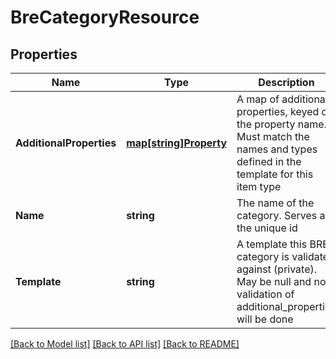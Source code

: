 # BreCategoryResource

## Properties
Name | Type | Description | Notes
------------ | ------------- | ------------- | -------------
**AdditionalProperties** | [**map[string]Property**](Property.md) | A map of additional properties, keyed on the property name.  Must match the names and types defined in the template for this item type | [optional] [default to null]
**Name** | **string** | The name of the category. Serves as the unique id | [optional] [default to null]
**Template** | **string** | A template this BRE category is validated against (private). May be null and no validation of additional_properties will be done | [optional] [default to null]

[[Back to Model list]](../README.md#documentation-for-models) [[Back to API list]](../README.md#documentation-for-api-endpoints) [[Back to README]](../README.md)


